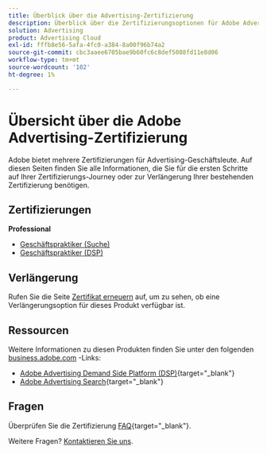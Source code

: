 ```yaml
---
title: Überblick über die Advertising-Zertifizierung
description: Überblick über die Zertifizierungsoptionen für Adobe Advertising
solution: Advertising
product: Advertising Cloud
exl-id: fffb8e56-5afa-4fc0-a384-8a00f96b74a2
source-git-commit: cbc3aaee6705bae9b60fc6c8def5088fd11e8d06
workflow-type: tm+mt
source-wordcount: '102'
ht-degree: 1%

---
```


# Übersicht über die Adobe Advertising-Zertifizierung

Adobe bietet mehrere Zertifizierungen für Advertising-Geschäftsleute.  Auf diesen Seiten finden Sie alle Informationen, die Sie für die ersten Schritte auf Ihrer Zertifizierungs-Journey oder zur Verlängerung Ihrer bestehenden Zertifizierung benötigen.

## Zertifizierungen

**Professional**

* [Geschäftspraktiker (Suche)](/help/certifications/aac/aac-search-p-business.md) <!--AD0-E501-->
* [Geschäftspraktiker (DSP)](/help/certifications/aac/aac-dsp-p-business.md) <!--AD0-E502-->

## Verlängerung

Rufen Sie die Seite [Zertifikat erneuern](/help/certifications/renew.md) auf, um zu sehen, ob eine Verlängerungsoption für dieses Produkt verfügbar ist.

## Ressourcen

Weitere Informationen zu diesen Produkten finden Sie unter den folgenden [business.adobe.com](https://business.adobe.com/) -Links:

* [Adobe Advertising Demand Side Platform (DSP)](https://business.adobe.com/products/advertising/demand-side-platform.html){target="_blank"}
* [Adobe Advertising Search](https://business.adobe.com/products/advertising/search-marketing-management.html){target="_blank"}

## Fragen

Überprüfen Sie die Zertifizierung [FAQ](https://experienceleague.adobe.com/docs/certification/certification/faq.html){target="_blank"}.

Weitere Fragen? [Kontaktieren Sie uns](mailto:certif@adobe.com).
